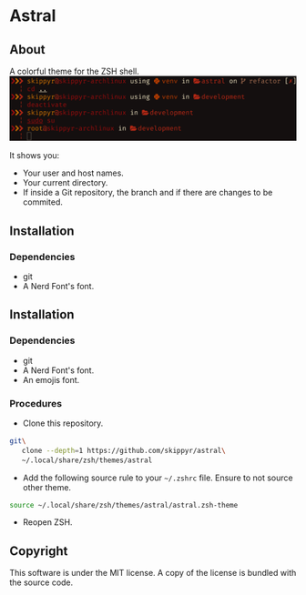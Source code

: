 # Astral
## About
A colorful theme for the ZSH shell.
![](preview.png)

It shows you:
-	Your user and host names.
-	Your current directory.
-	If inside a Git repository, the branch and if there are changes to be commited.

## Installation
### Dependencies
-	git
-	A Nerd Font's font.

## Installation
### Dependencies
-	git
-	A Nerd Font's font.
-	An emojis font.

### Procedures
-	Clone this repository.
```bash
git\
   clone --depth=1 https://github.com/skippyr/astral\
   ~/.local/share/zsh/themes/astral
```

-	Add the following source rule to your `~/.zshrc` file. Ensure to not source other theme.

```bash
source ~/.local/share/zsh/themes/astral/astral.zsh-theme
```

-	Reopen ZSH.

## Copyright
This software is under the MIT license. A copy of the license is bundled with the source code.
